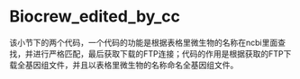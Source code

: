# Biocrew_edited_by_cc
该小节下的两个代码，一个代码的功能是根据表格里微生物的名称在ncbi里面查找，并进行严格匹配，最后获取下载的FTP连接；代码的作用是根据获取的FTP下载全基因组文件，并且以表格里微生物的名称命名全基因组文件。
